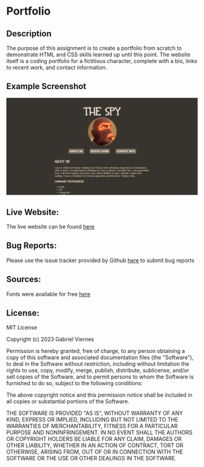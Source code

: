 # Portfolio

## Description
The purpose of this assignment is to create a portfolio from scratch to demonstrate HTML and CSS skills learned up until this point. The website itself is a coding portfolio for a fictitious character, complete with a bio, links to recent work, and contact information.


## Example Screenshot
![example screenshot](./assets/img/screenshot.png)

## Live Website:
The live website can be found [here](https://gabriel-viernes.github.io/Portfolio/)

## Bug Reports:
Please use the issue tracker provided by Github [here](https://github.com/Gabriel-Viernes/Portfolio/issues) to submit bug reports

## Sources:
Fonts were available for free [here](https://www.dafont.com/)

## License:
MIT License

Copyright (c) 2023 Gabriel Viernes

Permission is hereby granted, free of charge, to any person obtaining a copy
of this software and associated documentation files (the "Software"), to deal
in the Software without restriction, including without limitation the rights
to use, copy, modify, merge, publish, distribute, sublicense, and/or sell
copies of the Software, and to permit persons to whom the Software is
furnished to do so, subject to the following conditions:

The above copyright notice and this permission notice shall be included in all
copies or substantial portions of the Software.

THE SOFTWARE IS PROVIDED "AS IS", WITHOUT WARRANTY OF ANY KIND, EXPRESS OR
IMPLIED, INCLUDING BUT NOT LIMITED TO THE WARRANTIES OF MERCHANTABILITY,
FITNESS FOR A PARTICULAR PURPOSE AND NONINFRINGEMENT. IN NO EVENT SHALL THE
AUTHORS OR COPYRIGHT HOLDERS BE LIABLE FOR ANY CLAIM, DAMAGES OR OTHER
LIABILITY, WHETHER IN AN ACTION OF CONTRACT, TORT OR OTHERWISE, ARISING FROM,
OUT OF OR IN CONNECTION WITH THE SOFTWARE OR THE USE OR OTHER DEALINGS IN THE
SOFTWARE.